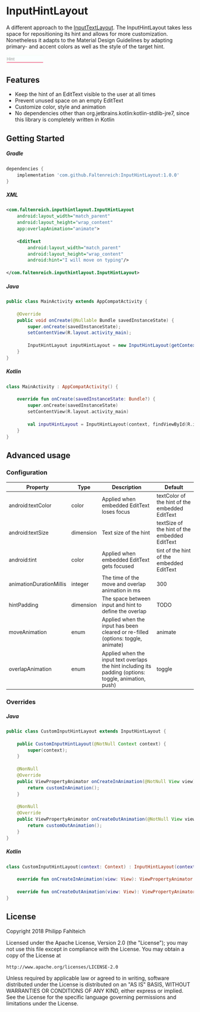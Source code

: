 # InputHintLayout


A different approach to the [InputTextLayout](https://developer.android.com/reference/android/support/design/widget/TextInputLayout.html).
The InputHintLayout takes less space for repositioning its hint and allows for more customization. 
Nonetheless it adapts to the Material Design Guidelines by adapting primary- and accent colors as well as the style of the target hint.

<img src="https://github.com/Faltenreich/InputHintLayout/blob/develop/preview.gif" width="100">

## Features
- Keep the hint of an EditText visible to the user at all times
- Prevent unused space on an empty EditText
- Customize color, style and animation
- No dependencies other than org.jetbrains.kotlin:kotlin-stdlib-jre7, since this library is completely written in Kotlin

## Getting Started

##### Gradle
```gradle
dependencies {
    implementation 'com.github.Faltenreich:InputHintLayout:1.0.0'
}
```

##### XML
```xml
<com.faltenreich.inputhintlayout.InputHintLayout
    android:layout_width="match_parent"
    android:layout_height="wrap_content"
    app:overlapAnimation="animate">
    
    <EditText
        android:layout_width="match_parent"
        android:layout_height="wrap_content"
        android:hint="I will move on typing"/>
        
</com.faltenreich.inputhintlayout.InputHintLayout>
```

##### Java
```java
public class MainActivity extends AppCompatActivity {
    
    @Override
    public void onCreate(@Nullable Bundle savedInstanceState) {
        super.onCreate(savedInstanceState);
        setContentView(R.layout.activity_main);
        
        InputHintLayout inputHintLayout = new InputHintLayout(getContext(), findViewById(R.id.editText));
    }
}

```

##### Kotlin
```kotlin
class MainActivity : AppCompatActivity() {
    
    override fun onCreate(savedInstanceState: Bundle?) {
        super.onCreate(savedInstanceState)
        setContentView(R.layout.activity_main)
        
        val inputHintLayout = InputHintLayout(context, findViewById(R.id.editText))
    }
}
```

## Advanced usage

### Configuration

Property | Type | Description | Default
--- | --- | --- | ---
android:textColor | color | Applied when embedded EditText loses focus | textColor of the hint of the embedded EditText
android:textSize | dimension | Text size of the hint | textSize of the hint of the embedded EditText
android:tint | color | Applied when embedded EditText gets focused | tint of the hint of the embedded EditText
animationDurationMillis | integer | The time of the move and overlap animation in ms | 300
hintPadding | dimension | The space between input and hint to define the overlap | TODO
moveAnimation | enum | Applied when the input has been cleared or re-filled (options: toggle, animate) | animate
overlapAnimation | enum | Applied when the input text overlaps the hint including its padding (options: toggle, animation, push) | toggle

### Overrides

##### Java
```java
public class CustomInputHintLayout extends InputHintLayout {
    
    public CustomInputHintLayout(@NotNull Context context) {
        super(context);
    }
    
    @NonNull
    @Override
    public ViewPropertyAnimator onCreateInAnimation(@NotNull View view) {
        return customInAnimation();
    }
    
    @NonNull
    @Override
    public ViewPropertyAnimator onCreateOutAnimation(@NotNull View view) {
        return customOutAnimation();
    }
}
```

##### Kotlin
```kotlin
class CustomInputHintLayout(context: Context) : InputHintLayout(context) {
    
    override fun onCreateInAnimation(view: View): ViewPropertyAnimator = customInAnimation()
    
    override fun onCreateOutAnimation(view: View): ViewPropertyAnimator = customOutAnimation()
}
```

## License

Copyright 2018 Philipp Fahlteich

Licensed under the Apache License, Version 2.0 (the "License");
you may not use this file except in compliance with the License.
You may obtain a copy of the License at

    http://www.apache.org/licenses/LICENSE-2.0

Unless required by applicable law or agreed to in writing, software
distributed under the License is distributed on an "AS IS" BASIS,
WITHOUT WARRANTIES OR CONDITIONS OF ANY KIND, either express or implied.
See the License for the specific language governing permissions and
limitations under the License.